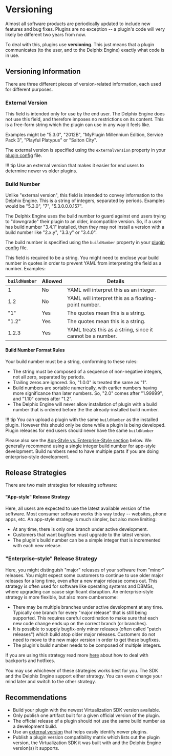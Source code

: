 # Versioning

Almost all software products are periodically updated to include new features and bug fixes. Plugins are no exception -- a plugin's code will very likely be different two years from now.

To deal with this, plugins use **versioning**. This just means that a plugin communicates (to the user, and to the Delphix Engine) exactly what code is in use.

## Versioning Information

There are three different pieces of version-related information, each used for different purposes.

### External Version

This field is intended only for use by the end user. The Delphix Engine does not use this field, and therefore imposes no restrictions on its content. This is a free-form string which the plugin can use in any way it feels like.

Examples might be "5.3.0", "2012B", "MyPlugin Millennium Edition, Service Pack 3", "Playful Platypus" or "Salton City".

The external version is specified using the `externalVersion` property in your [plugin config](/References/Plugin_Config.md) file.

!!! tip
    Use an external version that makes it easier for end users to determine newer vs older plugins.

### Build Number

Unlike "external version", this field is intended to convey information to the Delphix Engine. This is a string of integers, separated by periods. Examples would be "5.3.0", "7", "5.3.0.0.0.157".

The Delphix Engine uses the build number to guard against end users trying to "downgrade" their plugin to an older, incompatible version. So, if a user has build number "3.4.1" installed, then they may not install a version with a build number like "2.x.y", "3.3.y" or "3.4.0".

The build number is specified using the `buildNumber` property in your [plugin config](/References/Plugin_Config.md) file.

This field is required to be a string. You might need to enclose your build number in quotes in order to prevent YAML from interpreting the field as a number. Examples:

`buildNumber` | Allowed | Details
-------- | ---- | -----------
1 | No |  YAML will interpret this as an integer.
1.2 | No | YAML will interpret this as a floating-point number.
"1" | Yes | The quotes mean this is a string.
"1.2" | Yes | The quotes mean this is a string.
1.2.3 | Yes | YAML treats this as a string, since it cannot be a number.

#### Build Number Format Rules

Your build number must be a string, conforming to these rules:

* The string must be composed of a sequence of non-negative integers, not all zero, separated by periods.
* Trailing zeros are ignored. So, "1.0.0" is treated the same as "1".
* Build numbers are sortable numerically, with earlier numbers having more significance than later numbers. So, "2.0" comes after "1.99999", and "1.10" comes after "1.2".
* The Delphix Engine will never allow installation of plugin with a build number that is ordered before the the already-installed build number.

!!! tip
    You can upload a plugin with the same `buildNumber` as the installed plugin. However this should only be done while a plugin is being developed. Plugin releases for end users should never have the same `buildNumber`

Please also see the [App-Style vs. Enterprise-Style section](#app-style-vs-enterprise-style) below. We generally recommend using a single integer build number for app-style development. Build numbers need to have multiple parts if you are doing enterprise-style development.

## Release Strategies

There are two main strategies for releasing software:

#### "App-style" Release Strategy
Here, all users are expected to use the latest available version of the software. Most consumer software works this way today -- websites, phone apps, etc. An app-style strategy is much simpler, but also more limiting:

* At any time, there is only one branch under active development.
* Customers that want bugfixes must upgrade to the latest version.
* The plugin's build number can be a simple integer that is incremented with each new release.

### "Enterprise-style" Release Strategy
Here, you might distinguish "major" releases of your software from "minor" releases. You might expect some customers to continue to use older major releases for a long time, even after a new major release comes out. This strategy is often used for software like operating systems and DBMSs, where upgrading can cause significant disruption. An enterprise-style strategy is more flexible, but also more cumbersome:

* There may be multiple branches under active development at any time. Typically one branch for every "major release" that is still being supported. This requires careful coordination to make sure that each new code change ends up on the correct branch (or branches).
* It is possible to supply bugfix-only minor releases (often called "patch releases") which build atop older major releases. Customers do not need to move to the new major version in order to get these bugfixes.
* The plugin's build number needs to be composed of multiple integers.

If you are using this strategy read more [here](#Backports_And_Hotfixes.md) about how to deal with backports and hotfixes.

You may use whichever of these strategies works best for you. The SDK and the Delphix Engine support either strategy. You can even change your mind later and switch to the other strategy.

## Recommendations

* Build your plugin with the newest Virtualization SDK version available.
* Only publish one artifact built for a given official version of the plugin.
* The official release of a plugin should not use the same build number as a development build.
* Use an [external version](#external-version) that helps easily identify newer plugins.
* Publish a plugin version compatibility matrix which lists out the plugin version, the Virtualization SDK it was built with and the Delphix Engine version(s) it supports.
